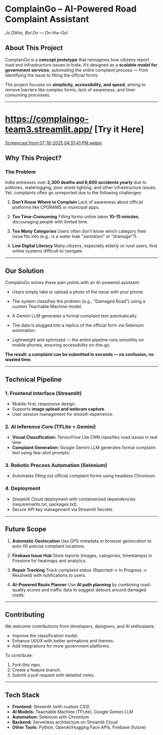 # ComplainGo – AI-Powered Road Complaint Assistant

*Jo Dikhe, Bol Do — On-the-Go!*

## About This Project

ComplainGo is a **concept prototype** that reimagines how citizens report road and infrastructure issues in India.
It’s designed as a **scalable model for government services**, automating the entire complaint process — from identifying the issue to filling the official forms.

The project focuses on **simplicity, accessibility, and speed**, aiming to remove barriers like complex forms, lack of awareness, and time-consuming processes.

---
# https://complaingo-team3.streamlit.app/ [Try it Here]

[Screencast from 07-18-2025 04:51:41 PM.webm](https://github.com/user-attachments/assets/3c8b0d52-ac32-47a8-a9d0-f743153c5e79)

## Why This Project?

### The Problem

India witnesses over **2,300 deaths and 6,800 accidents yearly** due to potholes, waterlogging, poor street lighting, and other infrastructure issues.
Yet, complaints often go unreported due to the following challenges:

1. **Don’t Know Where to Complain**
   Lack of awareness about official platforms like CPGRAMS or municipal apps.

2. **Too Time-Consuming**
   Filling forms online takes **10–15 minutes**, discouraging people with limited time.

3. **Too Many Categories**
   Users often don’t know which category their issue fits into (e.g., is a water leak "sanitation" or "drainage"?).

4. **Low Digital Literacy**
   Many citizens, especially elderly or rural users, find online systems difficult to navigate.

---

## Our Solution

ComplainGo solves these pain points with an AI-powered assistant:

- Users simply take or upload a photo of the issue with your phone.

- The system classifies the problem (e.g., "Damaged Road") using a custom Teachable Machine model.

- A Gemini LLM generates a formal complaint text automatically.

- The data is plugged into a replica of the official form via Selenium automation.

- Lightweight and optimized — the entire pipeline runs smoothly on mobile phones, ensuring accessibility on-the-go.

**The result: a complaint can be submitted in seconds — no confusion, no wasted time.**



---

## Technical Pipeline

### 1. **Frontend Interface (Streamlit)**

* Mobile-first, responsive design.
* Supports **image upload and webcam capture**.
* User session management for smooth experience.

### 2. **AI Inference Core (TFLite + Gemini)**

* **Visual Classification:** TensorFlow Lite CNN classifies road issues in real time.
* **Complaint Generation:** Google Gemini LLM generates formal complaint text using few-shot prompts.

### 3. **Robotic Process Automation (Selenium)**

* Automates filling out official complaint forms using headless Chromium.

### 4. **Deployment**

* Streamlit Cloud deployment with containerized dependencies (requirements.txt, packages.txt).
* Secure API key management via Streamlit Secrets.

---

## Future Scope

1. **Automatic Geolocation**
   Use GPS metadata or browser geolocation to auto-fill precise complaint locations.

2. **Firebase Issue Hub**
   Store reports (images, categories, timestamps) in Firestore for heatmaps and analytics.

3. **Repair Tracking**
   Track complaint status (Reported → In Progress → Resolved) with notifications to users.

4. **AI-Powered Route Planner**
   Use **AI path planning** by combining road-quality scores and traffic data to suggest detours around damaged roads.

---

## Contributing

We welcome contributions from developers, designers, and AI enthusiasts.

* Improve the classification model.
* Enhance UI/UX with better animations and themes.
* Add integrations for more government platforms.

To contribute:

1. Fork this repo.
2. Create a feature branch.
3. Submit a pull request with detailed notes.

---

## Tech Stack

* **Frontend:** Streamlit (with custom CSS)
* **AI Models:** Teachable Machine (TFLite), Google Gemini LLM
* **Automation:** Selenium with Chromium
* **Backend:** Serverless architecture on Streamlit Cloud
* **Other Tools:** Python, OpenAI/Hugging Face APIs, Firebase (future)

